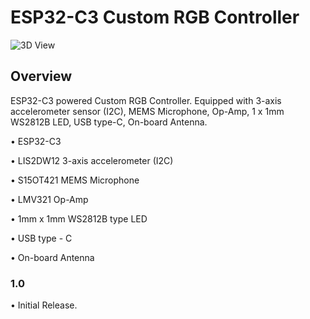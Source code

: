 # ESP32-C3 Custom RGB Controller

![3D View]([https://user-images.githubusercontent.com/95383090/230792590-40fd404d-087f-4cdb-9712-f6d4d5ffccc1.png](https://github.com/pavlosm12/ESP32-C3_Custom_RGB_Controller/blob/main/pcb_3d.png?raw=true))


 ## Overview
  ESP32-C3 powered Custom RGB Controller. Equipped with 3-axis accelerometer sensor (I2C), MEMS Microphone, Op-Amp, 1 x 1mm WS2812B LED, USB type-C, On-board Antenna.
 
 • ESP32-C3
 
 • LIS2DW12 3-axis accelerometer (I2C)
 
 • S15OT421 MEMS Microphone
 
 • LMV321 Op-Amp
 
 • 1mm x 1mm WS2812B type LED
 
 • USB type - C

 • On-board Antenna

 
 
 
 ### <b> 1.0 </b>
 
 • Initial Release.
